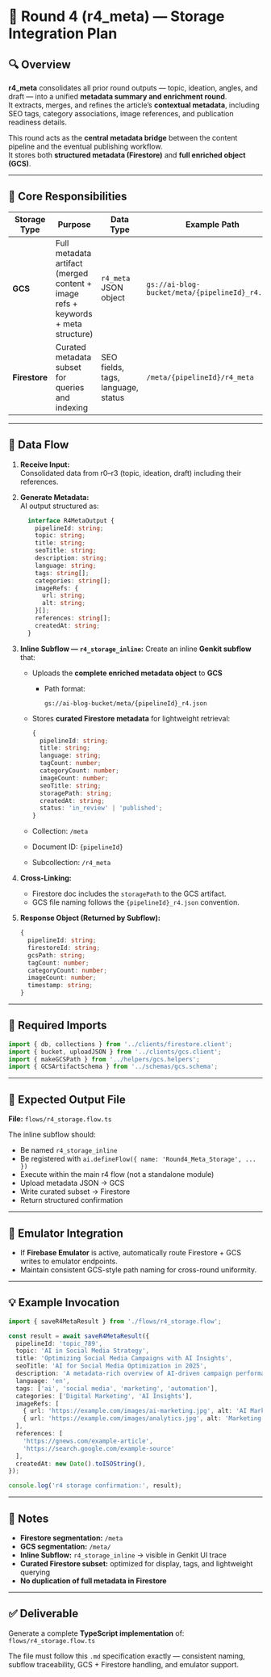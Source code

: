 # 🧠 Round 4 (r4_meta) — Storage Integration Plan

## 🔍 Overview

**r4_meta** consolidates all prior round outputs — topic, ideation, angles, and draft — into a unified **metadata summary and enrichment round**.  
It extracts, merges, and refines the article’s **contextual metadata**, including SEO tags, category associations, image references, and publication readiness details.

This round acts as the **central metadata bridge** between the content pipeline and the eventual publishing workflow.  
It stores both **structured metadata (Firestore)** and **full enriched object (GCS)**.

---

## 🧱 Core Responsibilities

| Storage Type | Purpose | Data Type | Example Path |
|---------------|----------|------------|---------------|
| **GCS** | Full metadata artifact (merged content + image refs + keywords + meta structure) | `r4_meta` JSON object | `gs://ai-blog-bucket/meta/{pipelineId}_r4.json` |
| **Firestore** | Curated metadata subset for queries and indexing | SEO fields, tags, language, status | `/meta/{pipelineId}/r4_meta` |

---

## 🧩 Data Flow

1. **Receive Input:**  
   Consolidated data from r0–r3 (topic, ideation, draft) including their references.

2. **Generate Metadata:**  
   AI output structured as:
    ```ts
      interface R4MetaOutput {
        pipelineId: string;
        topic: string;
        title: string;
        seoTitle: string;
        description: string;
        language: string;
        tags: string[];
        categories: string[];
        imageRefs: {
          url: string;
          alt: string;
        }[];
        references: string[];
        createdAt: string;
      }
    ```

3. **Inline Subflow — `r4_storage_inline`:**
   Create an inline **Genkit subflow** that:

   * Uploads the **complete enriched metadata object** to **GCS**

     * Path format:

       ```
       gs://ai-blog-bucket/meta/{pipelineId}_r4.json
       ```
   * Stores **curated Firestore metadata** for lightweight retrieval:

     ```ts
     {
       pipelineId: string;
       title: string;
       language: string;
       tagCount: number;
       categoryCount: number;
       imageCount: number;
       seoTitle: string;
       storagePath: string;
       createdAt: string;
       status: 'in_review' | 'published';
     }
     ```
   * Collection: `/meta`
   * Document ID: `{pipelineId}`
   * Subcollection: `/r4_meta`

4. **Cross-Linking:**

   * Firestore doc includes the `storagePath` to the GCS artifact.
   * GCS file naming follows the `{pipelineId}_r4.json` convention.

5. **Response Object (Returned by Subflow):**

   ```ts
   {
     pipelineId: string;
     firestoreId: string;
     gcsPath: string;
     tagCount: number;
     categoryCount: number;
     imageCount: number;
     timestamp: string;
   }
   ```

---

## 🧰 Required Imports

```ts
import { db, collections } from '../clients/firestore.client';
import { bucket, uploadJSON } from '../clients/gcs.client';
import { makeGCSPath } from '../helpers/gcs.helpers';
import { GCSArtifactSchema } from '../schemas/gcs.schema';
```

---

## 🧱 Expected Output File

**File:** `flows/r4_storage.flow.ts`

The inline subflow should:

* Be named `r4_storage_inline`
* Be registered with `ai.defineFlow({ name: 'Round4_Meta_Storage', ... })`
* Execute within the main r4 flow (not a standalone module)
* Upload metadata JSON → GCS
* Write curated subset → Firestore
* Return structured confirmation

---

## 🧪 Emulator Integration

* If **Firebase Emulator** is active, automatically route Firestore + GCS writes to emulator endpoints.
* Maintain consistent GCS-style path naming for cross-round uniformity.

---

## 💡 Example Invocation

```ts
import { saveR4MetaResult } from './flows/r4_storage.flow';

const result = await saveR4MetaResult({
  pipelineId: 'topic_789',
  topic: 'AI in Social Media Strategy',
  title: 'Optimizing Social Media Campaigns with AI Insights',
  seoTitle: 'AI for Social Media Optimization in 2025',
  description: 'A metadata-rich overview of AI-driven campaign performance in digital marketing.',
  language: 'en',
  tags: ['ai', 'social media', 'marketing', 'automation'],
  categories: ['Digital Marketing', 'AI Insights'],
  imageRefs: [
    { url: 'https://example.com/images/ai-marketing.jpg', alt: 'AI Marketing Concept' },
    { url: 'https://example.com/images/analytics.jpg', alt: 'Marketing Analytics Dashboard' }
  ],
  references: [
    'https://gnews.com/example-article',
    'https://search.google.com/example-source'
  ],
  createdAt: new Date().toISOString(),
});

console.log('r4 storage confirmation:', result);
```

---

## 🧩 Notes

* **Firestore segmentation:** `/meta`
* **GCS segmentation:** `/meta/`
* **Inline Subflow:** `r4_storage_inline` → visible in Genkit UI trace
* **Curated Firestore subset:** optimized for display, tags, and lightweight querying
* **No duplication of full metadata in Firestore**

---

## ✅ Deliverable

Generate a complete **TypeScript implementation** of:
`flows/r4_storage.flow.ts`

The file must follow this `.md` specification exactly — consistent naming, subflow traceability, GCS + Firestore handling, and emulator support.
